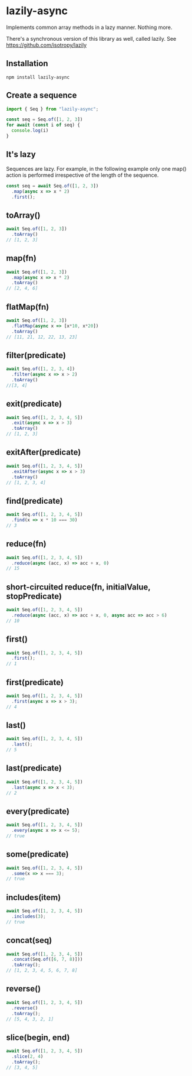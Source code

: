 # lazily-async

Implements common array methods in a lazy manner. Nothing more.

There's a synchronous version of this library as well, called lazily.
See https://github.com/isotropy/lazily

## Installation
```
npm install lazily-async
```

## Create a sequence
```javascript
import { Seq } from "lazily-async";

const seq = Seq.of([1, 2, 3])
for await (const i of seq) {
  console.log(i)
}
```

## It's lazy
Sequences are lazy. For example, in the following example only one map() action is performed irrespective of the length of the sequence.

```javascript
const seq = await Seq.of([1, 2, 3])
  .map(async x => x * 2)
  .first();
```

## toArray()
```javascript
await Seq.of([1, 2, 3])
  .toArray()
// [1, 2, 3]
```

## map(fn)
```javascript
await Seq.of([1, 2, 3])
  .map(async x => x * 2)
  .toArray()
// [2, 4, 6]
```

## flatMap(fn)
```javascript
await Seq.of([1, 2, 3])
  .flatMap(async x => [x*10, x*20])
  .toArray()
// [11, 21, 12, 22, 13, 23]
```

## filter(predicate)
```javascript
await Seq.of([1, 2, 3, 4])
  .filter(async x => x > 2)
  .toArray()
//[3, 4]
```

## exit(predicate)
```javascript
await Seq.of([1, 2, 3, 4, 5])
  .exit(async x => x > 3)
  .toArray()
// [1, 2, 3]
```

## exitAfter(predicate)
```javascript
await Seq.of([1, 2, 3, 4, 5])
  .exitAfter(async x => x > 3)
  .toArray()
// [1, 2, 3, 4]
```

## find(predicate)
```javascript
await Seq.of([1, 2, 3, 4, 5])
  .find(x => x * 10 === 30)
// 3
```

## reduce(fn)
```javascript
await Seq.of([1, 2, 3, 4, 5])
  .reduce(async (acc, x) => acc + x, 0)
// 15
```

## short-circuited reduce(fn, initialValue, stopPredicate)
```javascript
await Seq.of([1, 2, 3, 4, 5])
  .reduce(async (acc, x) => acc + x, 0, async acc => acc > 6)
// 10
```

## first()
```javascript
await Seq.of([1, 2, 3, 4, 5])
  .first();
// 1
```

## first(predicate)
```javascript
await Seq.of([1, 2, 3, 4, 5])
  .first(async x => x > 3);
// 4
```

## last()
```javascript
await Seq.of([1, 2, 3, 4, 5])
  .last();
// 5
```

## last(predicate)
```javascript
await Seq.of([1, 2, 3, 4, 5])
  .last(async x => x < 3);
// 2
```

## every(predicate)
```javascript
await Seq.of([1, 2, 3, 4, 5])
  .every(async x => x <= 5);
// true
```

## some(predicate)
```javascript
await Seq.of([1, 2, 3, 4, 5])
  .some(x => x === 3);
// true
```

## includes(item)
```javascript
await Seq.of([1, 2, 3, 4, 5])
  .includes(3);
// true
```

## concat(seq)
```javascript
await Seq.of([1, 2, 3, 4, 5])
  .concat(Seq.of([6, 7, 8)]))
  .toArray();
// [1, 2, 3, 4, 5, 6, 7, 8]
```

## reverse()
```javascript
await Seq.of([1, 2, 3, 4, 5])
  .reverse()
  .toArray();
// [5, 4, 3, 2, 1]
```

## slice(begin, end)
```javascript
await Seq.of([1, 2, 3, 4, 5])
  .slice(2, 4)
  .toArray();
// [3, 4, 5]
```
